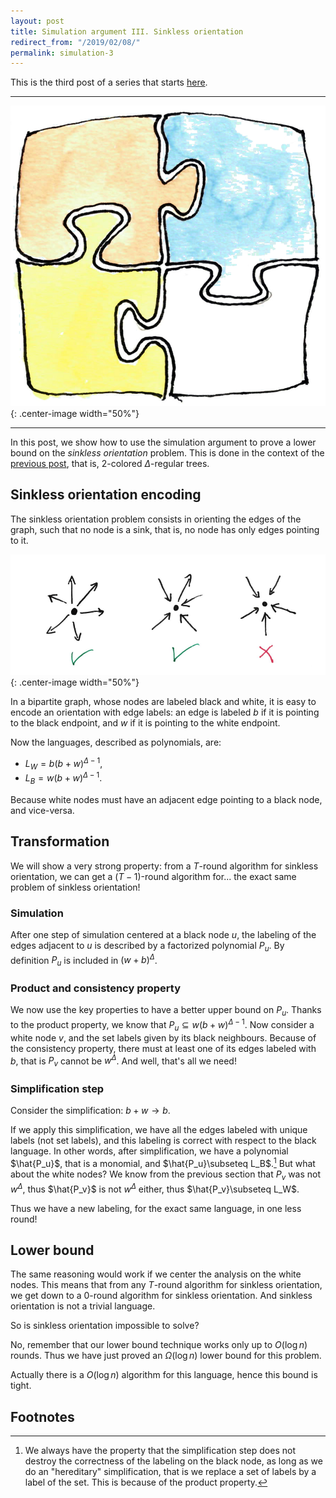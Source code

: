 ```yaml
---
layout: post
title: Simulation argument III. Sinkless orientation
redirect_from: "/2019/02/08/"
permalink: simulation-3
---
```


This is the third post of a series that starts [here](./simulation-1). 

---

![](assets/puzzle-3.png){: .center-image width="50%"}

---

In this post, we show how to use the simulation argument to prove a lower bound on 
the *sinkless orientation* problem. 
This is done in the context of the [previous post](./simulation-2), that is,
2-colored $\Delta$-regular trees.

## Sinkless orientation encoding

The sinkless orientation problem consists in orienting the edges of the graph, 
such that no node is a sink, that is, no node has only edges pointing to it.

![](assets/sinkless.png){: .center-image width="50%"}

In a bipartite graph, whose nodes are labeled black and white, 
it is easy to encode an orientation with edge labels: an edge is 
labeled $b$ if it is pointing to the black endpoint, and $w$ if it is pointing 
to the white endpoint.

Now the languages, described as polynomials, are:

* $L_W=b(b+w)^{\Delta-1}$, 
* $L_B=w(b+w)^{\Delta-1}$.

Because white nodes must have an adjacent edge pointing to a black node, and 
vice-versa.


## Transformation

We will show a very strong property: from a $T$-round algorithm for sinkless 
orientation, we can get a $(T-1)$-round algorithm for... the exact same problem 
of sinkless orientation!

### Simulation
After one step of simulation centered at a black node $u$, the labeling of the 
edges adjacent to $u$ is described by a factorized polynomial $P_u$. 
By definition $P_u$ is included in $(w+b)^{\Delta}$. 

### Product and consistency property
We now use the key properties to have a better upper bound on $P_u$.
Thanks to the product property, we know that $P_u\subseteq w(b+w)^{\Delta-1}$.
Now consider a white node $v$, and the set labels given by its black neighbours. 
Because of the consistency property, there must at least one of its edges 
labeled with $b$, that is $P_v$ cannot be $w^{\Delta}$.
And well, that's all we need!

### Simplification step
Consider the simplification: $b+w \rightarrow b$. 

If we apply this simplification, we have all the edges labeled with unique 
labels (not set labels), and this labeling is correct with respect to the black 
language. In other words, after simplification, we have a polynomial $\hat{P_u}$, 
that is a monomial, and $\hat{P_u}\subseteq L_B$.[^1]
But what about the white nodes?
We know from the previous section that $P_v$ was not $w^{\Delta}$, thus 
$\hat{P_v}$ is not $w^{\Delta}$ either, thus $\hat{P_v}\subseteq L_W$.

Thus we have a new labeling, for the exact same language, in one less round!

## Lower bound

The same reasoning would work if we center the analysis on the white nodes. 
This means that from any $T$-round algorithm for sinkless orientation, we get 
down to a 0-round algorithm for sinkless orientation. 
And sinkless orientation is not a trivial language.
 
So is sinkless orientation impossible to solve? 

No, remember that our lower bound technique works only up to $O(\log n)$ rounds.
Thus we have just proved an $\Omega(\log n)$ lower bound for this problem. 

Actually there is a $O(\log n)$ algorithm for this language, hence this bound is 
tight. 

## Footnotes
[^1]: We always have the property that the simplification step does not destroy the correctness of the labeling on the black node, as long as we do an "hereditary" simplification, that is we replace a set of labels by a label of the set. This is because of the product property. 


